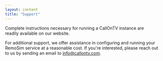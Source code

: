 ```yaml
---
layout: content
title: "Support"
---
```


Complete instructions necessary for running a CallOnTV instance are readily available on our website.

For additional support, we offer assistance in configuring and running your RemoSim service at a reasonable cost. If you're interested, please reach out to us by sending an email to info@callontv.com.